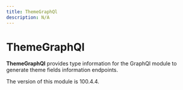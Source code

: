 ```yaml
---
title: ThemeGraphQl
description: N/A
---
```


# ThemeGraphQl

**ThemeGraphQl** provides type information for the GraphQl module
to generate theme fields information endpoints.

<InlineAlert slots="text" />
The version of this module is 100.4.4.
